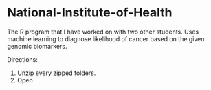  # National-Institute-of-Health
The R program that I have worked on with two other students. Uses machine learning to diagnose likelihood of cancer based on the given genomic biomarkers.

Directions:
1. Unzip every zipped folders.
2. Open 
